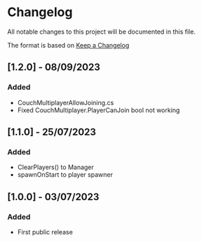 # Changelog
All notable changes to this project will be documented in this file.

The format is based on [Keep a Changelog](https://keepachangelog.com/en/1.0.0/)

## [1.2.0] - 08/09/2023
### Added
- CouchMultiplayerAllowJoining.cs
- Fixed CouchMultiplayer.PlayerCanJoin bool not working

## [1.1.0] - 25/07/2023
### Added
- ClearPlayers() to Manager
- spawnOnStart to player spawner

## [1.0.0] - 03/07/2023
### Added
- First public release